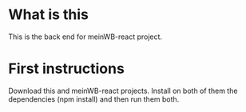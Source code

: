 # What is this
This is the back end for meinWB-react project.

# First instructions
 Download this and meinWB-react projects. Install on both of them the dependencies (npm install) and then run them both.
